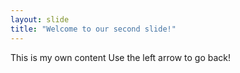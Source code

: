 ```yaml
---
layout: slide
title: "Welcome to our second slide!"
---
```

This is my own content
Use the left arrow to go back!
